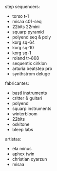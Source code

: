 step sequencers:
* torso t-1
* misaa c01-seq
* 22bits 22mini
* squarp pyramid
* polyend seq & poly
* korg sq-64
* korg sq-10
* korg sq-1
* roland tr-808
* sequentix cirklon
* arturia beatstep pro
* synthstrom deluge

fabricantes:
* bastl instruments
* critter & guitari
* polyend
* squarp instruments
* winterbloom
* 22bits
* oskitone
* bleep labs

artistas:
* ela minus
* aphex twin
* christian oyarzun
* misaa
